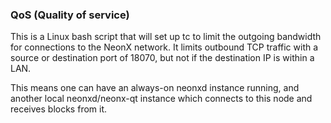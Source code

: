 ### QoS (Quality of service) ###

This is a Linux bash script that will set up tc to limit the outgoing bandwidth for connections to the NeonX network. It limits outbound TCP traffic with a source or destination port of 18070, but not if the destination IP is within a LAN.

This means one can have an always-on neonxd instance running, and another local neonxd/neonx-qt instance which connects to this node and receives blocks from it.
